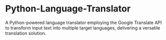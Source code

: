 # Python-Language-Translator

A Python-powered language translator employing  the Google Translate API  to transform input text into multiple target languages, delivering a versatile translation solution.
